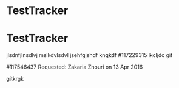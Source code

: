 # TestTracker
# TestTracker
jlsdnfjlnsdlvj mslkdvlsdvl
jsehfgjshdf 
knqkdf
#117229315
lkcljdc
git 

#117546437
Requested: Zakaria Zhouri on 13 Apr 2016







gitkrgk